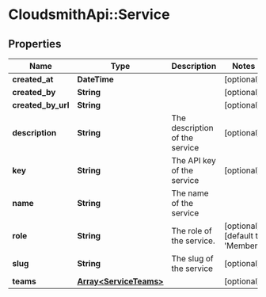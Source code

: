 # CloudsmithApi::Service

## Properties
Name | Type | Description | Notes
------------ | ------------- | ------------- | -------------
**created_at** | **DateTime** |  | [optional] 
**created_by** | **String** |  | [optional] 
**created_by_url** | **String** |  | [optional] 
**description** | **String** | The description of the service | [optional] 
**key** | **String** | The API key of the service | [optional] 
**name** | **String** | The name of the service | 
**role** | **String** | The role of the service. | [optional] [default to &#39;Member&#39;]
**slug** | **String** | The slug of the service | [optional] 
**teams** | [**Array&lt;ServiceTeams&gt;**](ServiceTeams.md) |  | [optional] 


